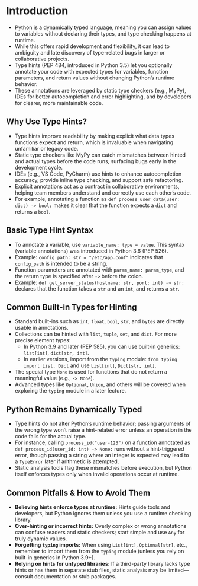 # Introduction

- Python is a dynamically typed language, meaning you can assign values to variables without declaring their types, and type checking happens at runtime.
- While this offers rapid development and flexibility, it can lead to ambiguity and late discovery of type-related bugs in larger or collaborative projects.
- Type hints (PEP 484, introduced in Python 3.5) let you optionally annotate your code with expected types for variables, function parameters, and return values without changing Python’s runtime behavior.
- These annotations are leveraged by static type checkers (e.g., MyPy), IDEs for better autocompletion and error highlighting, and by developers for clearer, more maintainable code.

## Why Use Type Hints?

- Type hints improve readability by making explicit what data types functions expect and return, which is invaluable when navigating unfamiliar or legacy code.
- Static type checkers like MyPy can catch mismatches between hinted and actual types before the code runs, surfacing bugs early in the development cycle.
- IDEs (e.g., VS Code, PyCharm) use hints to enhance autocompletion accuracy, provide inline type checking, and support safe refactoring.
- Explicit annotations act as a contract in collaborative environments, helping team members understand and correctly use each other’s code.
- For example, annotating a function as `def process_user_data(user: dict) -> bool:` makes it clear that the function expects a `dict` and returns a `bool`.

## Basic Type Hint Syntax

- To annotate a variable, use `variable_name: type = value`. This syntax (variable annotations) was introduced in Python 3.6 (PEP 526).
- Example: `config_path: str = "/etc/app.conf"` indicates that `config_path` is intended to be a string.
- Function parameters are annotated with `param_name: param_type`, and the return type is specified after `->` before the colon.
- Example: `def get_server_status(hostname: str, port: int) -> str:` declares that the function takes a `str` and an `int`, and returns a `str`.

## Common Built-in Types for Hinting

- Standard built-ins such as `int`, `float`, `bool`, `str`, and `bytes` are directly usable in annotations.
- Collections can be hinted with `list`, `tuple`, `set`, and `dict`. For more precise element types:
  - In Python 3.9 and later (PEP 585), you can use built-in generics: `list[int]`, `dict[str, int]`.
  - In earlier versions, import from the `typing` module: `from typing import List, Dict` and use `List[int]`, `Dict[str, int]`.
- The special type `None` is used for functions that do not return a meaningful value (e.g., `-> None`).
- Advanced types like `Optional`, `Union`, and others will be covered when exploring the `typing` module in a later lecture.

## Python Remains Dynamically Typed

- Type hints do not alter Python’s runtime behavior; passing arguments of the wrong type won’t raise a hint-related error unless an operation in the code fails for the actual type.
- For instance, calling `process_id("user-123")` on a function annotated as `def process_id(user_id: int) -> None:` runs without a hint-triggered error, though passing a string where an integer is expected may lead to a `TypeError` later if arithmetic is attempted.
- Static analysis tools flag these mismatches before execution, but Python itself enforces types only when invalid operations occur at runtime.

## Common Pitfalls & How to Avoid Them

- **Believing hints enforce types at runtime:** Hints guide tools and developers, but Python ignores them unless you use a runtime checking library.
- **Over-hinting or incorrect hints:** Overly complex or wrong annotations can confuse readers and static checkers; start simple and use `Any` for truly dynamic values.
- **Forgetting `typing` imports:** When using `List[int]`, `Optional[str]`, etc., remember to import them from the `typing` module (unless you rely on built-in generics in Python 3.9+).
- **Relying on hints for untyped libraries:** If a third-party library lacks type hints or has them in separate stub files, static analysis may be limited—consult documentation or stub packages.
